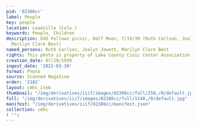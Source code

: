 ```yaml
---
pid: '02386cc'
label: People
key: people
location: Leadville (Colo.)
keywords: People, Children
description: Odd Fellows picnic, Half Moon, 7/19/39 (Ruth Carlson, Joalyn Jewett,
  Marilyn Clare Best)
named_persons: Ruth Carlson, Joalyn Jewett, Marilyn Clare Best
rights: This photo is property of Lake County Civic Center Association.
creation_date: 07/19/1939
ingest_date: '2021-03-30'
format: Photo
source: Scanned Negative
order: '2182'
layout: cmhc_item
thumbnail: "/img/derivatives/iiif/images/02386cc/full/250,/0/default.jpg"
full: "/img/derivatives/iiif/images/02386cc/full/1140,/0/default.jpg"
manifest: "/img/derivatives/iiif/02386cc/manifest.json"
collection: cmhc
! '': 
---
```

